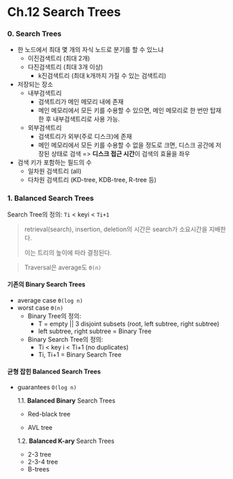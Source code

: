 # Ch.12 Search Trees

### 0. Search Trees

- 한 노드에서 최대 몇 개의 자식 노드로 분기를 할 수 있느냐
  - 이진검색트리 (최대 2개)
  - 다진검색트리 (최대 3개 이상)
    - k진검색트리 (최대 k개까지 가질 수 있는 검색트리)
- 저장되는 장소
  - 내부검색트리
    - 검색트리가 메인 메모리 내에 존재 
    - 메인 메모리에서 모든 키를 수용할 수 있으면, 
      메인 메모리로 한 번만 탑재한 후 내부검색트리로 사용 가능.
  - 외부검색트리
    - 검색트리가 외부(주로 디스크)에 존재
    - 메인 메모리에서 모든 키를 수용할 수 없을 정도로 크면,
      디스크 공간에 저장된 상태로 검색
      => **디스크 접근 시간**이 검색의 효율을 좌우
- 검색 키가 포함하는 필드의 수
  - 일차원 검색트리 (all)
  - 다차원 검색트리 (KD-tree, KDB-tree, R-tree 등)



### 1. Balanced Search Trees

Search Tree의 정의:  `Ti` < keyi < `Ti+1`

> retrieval(search), insertion, deletion의 시간은 search가 소요시간을 지배한다.
>
> 이는 트리의 높이에 따라 결정된다.

> Traversal은 average도  `Ө(n)` 

#### 기존의 Binary Search Trees

- average case `Ө(log n)` 
- worst case `Ө(n)` 
  - Binary Tree의 정의: 
    - T = empty || 3 disjoint subsets (root, left subtree, right subtree)
    - left subtree, right subtree = Binary Tree
  - Binary Search Tree의 정의:
    - Ti < key i < Ti+1 (no duplicates)
    - Ti, Ti+1 = Binary Search Tree

#### 균형 잡힌 Balanced Search Trees

- guarantees `O(log n)` 

  1.1. **Balanced Binary** Search Trees

  - Red-black tree

    

  - AVL tree

  1.2. **Balanced K-ary** Search Trees

  - 2-3 tree
  - 2-3-4 tree
  - B-trees